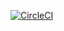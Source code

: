 [![CircleCI](https://dl.circleci.com/status-badge/img/gh/TanLocc/devOps_microservices_loclpt/tree/main.svg?style=svg)](https://dl.circleci.com/status-badge/redirect/gh/TanLocc/devOps_microservices_loclpt/tree/main)